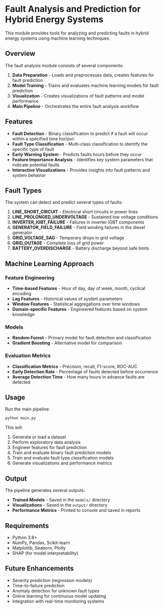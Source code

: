 # Fault Analysis and Prediction for Hybrid Energy Systems

This module provides tools for analyzing and predicting faults in hybrid energy systems using machine learning techniques.

## Overview

The fault analysis module consists of several components:

1. **Data Preparation** - Loads and preprocesses data, creates features for fault prediction
2. **Model Training** - Trains and evaluates machine learning models for fault prediction
3. **Visualization** - Creates visualizations of fault patterns and model performance
4. **Main Pipeline** - Orchestrates the entire fault analysis workflow

## Features

- **Fault Detection** - Binary classification to predict if a fault will occur within a specified time horizon
- **Fault Type Classification** - Multi-class classification to identify the specific type of fault
- **Early Warning System** - Predicts faults hours before they occur
- **Feature Importance Analysis** - Identifies key system parameters that indicate potential faults
- **Interactive Visualizations** - Provides insights into fault patterns and system behavior

## Fault Types

The system can detect and predict several types of faults:

1. **LINE_SHORT_CIRCUIT** - Electrical short circuits in power lines
2. **LINE_PROLONGED_UNDERVOLTAGE** - Sustained low voltage conditions
3. **INVERTER_IGBT_FAILURE** - Failures in inverter IGBT components
4. **GENERATOR_FIELD_FAILURE** - Field winding failures in the diesel generator
5. **GRID_VOLTAGE_SAG** - Temporary drops in grid voltage
6. **GRID_OUTAGE** - Complete loss of grid power
7. **BATTERY_OVERDISCHARGE** - Battery discharge beyond safe limits

## Machine Learning Approach

### Feature Engineering

- **Time-based Features** - Hour of day, day of week, month, cyclical encoding
- **Lag Features** - Historical values of system parameters
- **Window Features** - Statistical aggregations over time windows
- **Domain-specific Features** - Engineered features based on system knowledge

### Models

- **Random Forest** - Primary model for fault detection and classification
- **Gradient Boosting** - Alternative model for comparison

### Evaluation Metrics

- **Classification Metrics** - Precision, recall, F1-score, ROC-AUC
- **Early Detection Rate** - Percentage of faults detected before occurrence
- **Average Detection Time** - How many hours in advance faults are detected

## Usage

Run the main pipeline:

```bash
python main.py
```

This will:
1. Generate or load a dataset
2. Perform exploratory data analysis
3. Engineer features for fault prediction
4. Train and evaluate binary fault prediction models
5. Train and evaluate fault type classification models
6. Generate visualizations and performance metrics

## Output

The pipeline generates several outputs:

- **Trained Models** - Saved in the `models/` directory
- **Visualizations** - Saved in the `output/` directory
- **Performance Metrics** - Printed to console and saved in reports

## Requirements

- Python 3.8+
- NumPy, Pandas, Scikit-learn
- Matplotlib, Seaborn, Plotly
- SHAP (for model interpretability)

## Future Enhancements

- Severity prediction (regression models)
- Time-to-failure prediction
- Anomaly detection for unknown fault types
- Online learning for continuous model updating
- Integration with real-time monitoring systems
